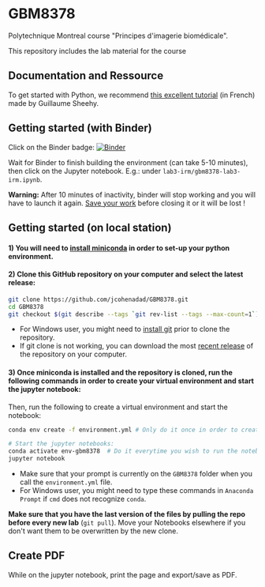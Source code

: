 # GBM8378

Polytechnique Montreal course "Principes d'imagerie biomédicale".

This repository includes the lab material for the course 

## Documentation and Ressource

To get started with Python, we recommend [this excellent tutorial](https://www.youtube.com/playlist?list=PLnzBBbvhjz4X3htDbNF0aJEDVtny48GI0) (in French) made by Guillaume Sheehy. 

## Getting started (with Binder)

Click on the Binder badge:
[![Binder](https://mybinder.org/badge_logo.svg)](https://mybinder.org/v2/gh/jcohenadad/GBM8378/master)

Wait for Binder to finish building the environment (can take 5-10 minutes), then click on the Jupyter notebook. E.g.: under `lab3-irm/gbm8378-lab3-irm.ipynb`.

**Warning:** After 10 minutes of inactivity, binder will stop working and you will have to launch it again. [Save your work](https://discourse.jupyter.org/t/getting-your-notebook-after-your-binder-has-stopped/3268) before closing it or it will be lost !

## Getting started (on local station)

#### 1) You will need to [install miniconda](https://docs.conda.io/en/latest/miniconda.html) in order to set-up your python environment.

#### 2) Clone this GitHub repository on your computer and select the latest release:
```bash
git clone https://github.com/jcohenadad/GBM8378.git
cd GBM8378
git checkout $(git describe --tags `git rev-list --tags --max-count=1`)
```
- For Windows user, you might need to [install git](https://git-scm.com/downloads) prior to clone the repository.
- If git clone is not working, you can download the most [recent release](https://github.com/jcohenadad/GBM8378/releases) of the repository on your computer.

#### 3) Once miniconda is installed and the repository is cloned, run the following commands in order to create your virtual environment and start the jupyter notebook:

Then, run the following to create a virtual environment and start the notebook:

```bash
conda env create -f environment.yml # Only do it once in order to create the environment (might take a few minutes)

# Start the jupyter notebooks:
conda activate env-gbm8378  # Do it everytime you wish to run the notebook
jupyter notebook  
```

- Make sure that your prompt is currently on the `GBM8378` folder when you call the `environment.yml` file.
- For Windows user, you might need to type these commands in `Anaconda Prompt` if `cmd` does not recognize `conda`.

**Make sure that you have the last version of the files by pulling the repo before every new lab** (`git pull`). Move your Notebooks elsewhere if you don't want them to be overwritten by the new clone. 

## Create PDF
While on the jupyter notebook, print the page and export/save as PDF.
